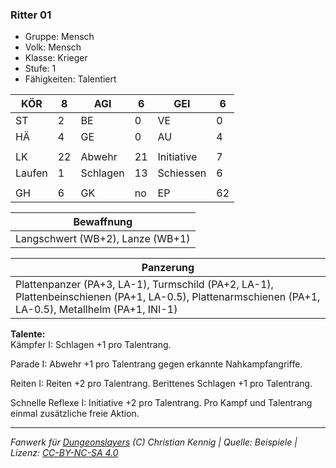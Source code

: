 ### Ritter 01  
- Gruppe: Mensch  
- Volk: Mensch  
- Klasse: Krieger  
- Stufe: 1  
- Fähigkeiten: Talentiert  


| KÖR | 8 | AGI | 6 | GEI | 6 |
| --- | --- | --- | --- | --- | --- |
| ST | 2 | BE | 0 | VE | 0 |
| HÄ | 4 | GE | 0 | AU | 4 |
|  |  |  |  |  |  |
| LK | 22 | Abwehr | 21 | Initiative | 7 |
| Laufen | 1 | Schlagen | 13 | Schiessen | 6 |
|  |  |  |  |  |  |
| GH | 6 | GK | no | EP | 62 |


| Bewaffnung |
| --- |
| Langschwert (WB+2), Lanze (WB+1) |


| Panzerung |
| --- |
| Plattenpanzer (PA+3, LA-1), Turmschild (PA+2, LA-1), Plattenbeinschienen (PA+1, LA-0.5), Plattenarmschienen (PA+1, LA-0.5), Metallhelm (PA+1, INI-1) |


**Talente:**  
Kämpfer I: Schlagen +1 pro Talentrang.

Parade I: Abwehr +1 pro Talentrang gegen erkannte Nahkampfangriffe.

Reiten I: Reiten +2 pro Talentrang. Berittenes Schlagen +1 pro Talentrang.

Schnelle Reflexe I: Initiative +2 pro Talentrang. Pro Kampf und Talentrang einmal zusätzliche freie Aktion.





___
*Fanwerk für [Dungeonslayers](https://www.dungeonslayers.net/) (C) Christian Kennig | Quelle: Beispiele | Lizenz: [CC-BY-NC-SA 4.0](https://creativecommons.org/licenses/by-nc-sa/4.0/deed.de)*